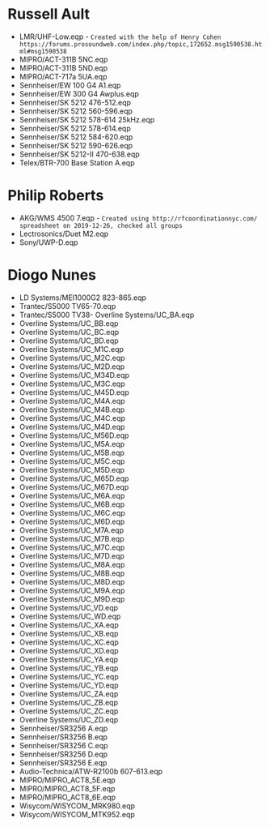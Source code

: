 # Russell Ault
- LMR/UHF-Low.eqp - `Created with the help of Henry Cohen https://forums.prosoundweb.com/index.php/topic,172652.msg1590538.html#msg1590538`
- MIPRO/ACT-311B 5NC.eqp
- MIPRO/ACT-311B 5ND.eqp
- MIPRO/ACT-717a 5UA.eqp
- Sennheiser/EW 100 G4 A1.eqp
- Sennheiser/EW 300 G4 Awplus.eqp
- Sennheiser/SK 5212 476-512.eqp
- Sennheiser/SK 5212 560-596.eqp
- Sennheiser/SK 5212 578-614 25kHz.eqp
- Sennheiser/SK 5212 578-614.eqp
- Sennheiser/SK 5212 584-620.eqp
- Sennheiser/SK 5212 590-626.eqp
- Sennheiser/SK 5212-II 470-638.eqp
- Telex/BTR-700 Base Station A.eqp

# Philip Roberts
- AKG/WMS 4500 7.eqp - `Created using http://rfcoordinationnyc.com/ spreadsheet on 2019-12-26, checked all groups`
- Lectrosonics/Duet M2.eqp
- Sony/UWP-D.eqp

# Diogo Nunes
- LD Systems/MEI1000G2 823-865.eqp
- Trantec/S5000 TV65-70.eqp
- Trantec/S5000 TV38- Overline Systems/UC_BA.eqp
- Overline Systems/UC_BB.eqp
- Overline Systems/UC_BC.eqp
- Overline Systems/UC_BD.eqp
- Overline Systems/UC_M1C.eqp
- Overline Systems/UC_M2C.eqp
- Overline Systems/UC_M2D.eqp
- Overline Systems/UC_M34D.eqp
- Overline Systems/UC_M3C.eqp
- Overline Systems/UC_M45D.eqp
- Overline Systems/UC_M4A.eqp
- Overline Systems/UC_M4B.eqp
- Overline Systems/UC_M4C.eqp
- Overline Systems/UC_M4D.eqp
- Overline Systems/UC_M56D.eqp
- Overline Systems/UC_M5A.eqp
- Overline Systems/UC_M5B.eqp
- Overline Systems/UC_M5C.eqp
- Overline Systems/UC_M5D.eqp
- Overline Systems/UC_M65D.eqp
- Overline Systems/UC_M67D.eqp
- Overline Systems/UC_M6A.eqp
- Overline Systems/UC_M6B.eqp
- Overline Systems/UC_M6C.eqp
- Overline Systems/UC_M6D.eqp
- Overline Systems/UC_M7A.eqp
- Overline Systems/UC_M7B.eqp
- Overline Systems/UC_M7C.eqp
- Overline Systems/UC_M7D.eqp
- Overline Systems/UC_M8A.eqp
- Overline Systems/UC_M8B.eqp
- Overline Systems/UC_M8D.eqp
- Overline Systems/UC_M9A.eqp
- Overline Systems/UC_M9D.eqp
- Overline Systems/UC_VD.eqp
- Overline Systems/UC_WD.eqp
- Overline Systems/UC_XA.eqp
- Overline Systems/UC_XB.eqp
- Overline Systems/UC_XC.eqp
- Overline Systems/UC_XD.eqp
- Overline Systems/UC_YA.eqp
- Overline Systems/UC_YB.eqp
- Overline Systems/UC_YC.eqp
- Overline Systems/UC_YD.eqp
- Overline Systems/UC_ZA.eqp
- Overline Systems/UC_ZB.eqp
- Overline Systems/UC_ZC.eqp
- Overline Systems/UC_ZD.eqp
- Sennheiser/SR3256 A.eqp
- Sennheiser/SR3256 B.eqp
- Sennheiser/SR3256 C.eqp
- Sennheiser/SR3256 D.eqp
- Sennheiser/SR3256 E.eqp
- Audio-Technica/ATW-R2100b 607-613.eqp
- MIPRO/MIPRO_ACT8_5E.eqp
- MIPRO/MIPRO_ACT8_5F.eqp
- MIPRO/MIPRO_ACT8_6E.eqp
- Wisycom/WISYCOM_MRK980.eqp
- Wisycom/WISYCOM_MTK952.eqp
